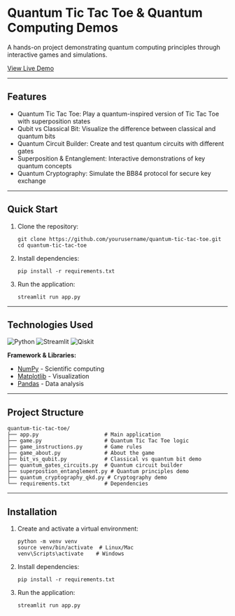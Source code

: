 # Quantum Tic Tac Toe & Quantum Computing Demos


A hands-on project demonstrating quantum computing principles through interactive games and simulations.


[View Live Demo](https://quantum-project.streamlit.app)



---

## Features

* Quantum Tic Tac Toe: Play a quantum-inspired version of Tic Tac Toe with superposition states
* Qubit vs Classical Bit: Visualize the difference between classical and quantum bits
* Quantum Circuit Builder: Create and test quantum circuits with different gates
* Superposition & Entanglement: Interactive demonstrations of key quantum concepts
* Quantum Cryptography: Simulate the BB84 protocol for secure key exchange

---

## Quick Start

1. Clone the repository:
    ```
    git clone https://github.com/yourusername/quantum-tic-tac-toe.git
    cd quantum-tic-tac-toe
    ```
    
2. Install dependencies:
    ```
    pip install -r requirements.txt
    ```

3. Run the application:
    ```
    streamlit run app.py
    ```

---

## Technologies Used

![Python](https://img.shields.io/badge/python-3.10.12-blue?style=flat-square)
![Streamlit](https://img.shields.io/badge/streamlit-1.38.0-FF4B4B?style=flat-square)
![Qiskit](https://img.shields.io/badge/qiskit-2.0.0-6929C4?style=flat-square)

**Framework & Libraries:**
- [NumPy](https://numpy.org/) - Scientific computing
- [Matplotlib](https://matplotlib.org/) - Visualization
- [Pandas](https://pandas.pydata.org/) - Data analysis

---

## Project Structure

```
quantum-tic-tac-toe/
├── app.py                     # Main application
├── game.py                    # Quantum Tic Tac Toe logic
├── game_instructions.py       # Game rules
├── game_about.py              # About the game
├── bit_vs_qubit.py            # Classical vs quantum bit demo
├── quantum_gates_circuits.py  # Quantum circuit builder
├── superpostion_entanglement.py # Quantum principles demo
├── quantum_cryptography_qkd.py # Cryptography demo
└── requirements.txt           # Dependencies
```
---

## Installation

1. Create and activate a virtual environment:

   ```
   python -m venv venv
   source venv/bin/activate  # Linux/Mac
   venv\Scripts\activate    # Windows
   ```
2. Install dependencies:

    ```
    pip install -r requirements.txt
    ```

3. Run the application:

    ```
    streamlit run app.py
    ```
